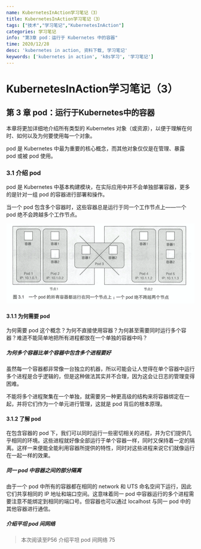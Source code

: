 ```yaml
---
name: KubernetesInAction学习笔记（3）
title: KubernetesInAction学习笔记（3）
tags: ["技术","学习笔记","KubernetesInAction"]
categories: 学习笔记
info: "第3章 pod：运行于 Kubernetes 中的容器"
time: 2020/12/28
desc: 'kubernetes in action, 资料下载, 学习笔记'
keywords: ['kubernetes in action', 'k8s学习', '学习笔记']
---
```


# KubernetesInAction学习笔记（3）

## 第 3 章 pod：运行于Kubernetes中的容器

本章将更加详细地介绍所有类型的 Kubernetes 对象（或资源），以便于理解在何时、如何以及为何要使用每一个对象。

pod 是 Kubernetes 中最为重要的核心概念，而其他对象仅仅是在管理、暴露 pod 或被 pod 使用。

### 3.1 介绍 pod

pod 是 Kubernetes 中基本构建模块，在实际应用中并不会单独部署容器，更多的是针对一组 pod 的容器进行部署和操作。

当一个 pod 包含多个容器时，这些容器总是运行于同一个工作节点上——一个 pod 绝不会跨越多个工作节点。

![3-1.png](./images/3-1.png)

#### 3.1.1 为何需要 pod

为何需要 pod 这个概念？为何不直接使用容器？为何甚至需要同时运行多个容器？难道不能简单地把所有进程都放在一个单独的容器中吗？

##### 为何多个容器比单个容器中包含多个进程要好

虽然每一个容器都非常像一台独立的机器，所以可能会让人觉得在单个容器中运行多个进程是合乎逻辑的，但是这种做法其实并不合理，因为这会让日志的管理变得困难。

不能将多个进程聚集在一个单独，就需要另一种更高级的结构来将容器绑定在一起，并将它们作为一个单元进行管理，这就是 pod 背后的根本原理。

#### 3.1.2 了解 pod

在包含容器的 pod 下，我们可以同时运行一些密切相关的进程，并为它们提供几乎相同的环境。这些进程就好像全部运行于单个容器一样，同时又保持着一定的隔离。这样一来便能全能利用容器所提供的特性，同时对这些进程来说它们就像运行在一起一样的效果。

##### 同一 pod 中容器之间的部分隔离

由于一个 pod 中所有的容器都在相同的 network 和 UTS 命名空间下运行，因此它们共享相同的 IP 地址和端口空间。这意味着同一 pod 中容器运行的多个进程需要注意不能绑定到相同的端口号。但容器也可以通过 localhost 与同一 pod 中的其他容器进行通信。

##### 介绍平坦 pod 间网络













> 本次阅读至P56 介绍平坦 pod 间网络 75